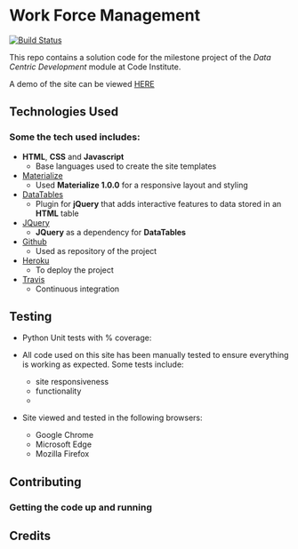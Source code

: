 # Work Force Management

[![Build Status](https://travis-ci.com/josep-pujol/learning_dcd-workforce-management.svg?token=mpvYNnPLPqbCpUvpUExD&branch=master)](https://travis-ci.com/josep-pujol/learning_dcd-workforce-management)

This repo contains a solution code for the milestone project of the *Data Centric Development* module at Code Institute.


A demo of the site can be viewed [HERE](https://dcd-workforce-management.herokuapp.com/)



## Technologies Used

### Some the tech used includes:

- **HTML**, **CSS** and **Javascript**
    - Base languages used to create the site templates
- [Materialize](https://materializecss.com)
    - Used **Materialize 1.0.0** for a responsive layout and styling
- [DataTables](https://datatables.net)
    - Plugin for **jQuery** that adds interactive features to data stored in an **HTML** table
- [JQuery](https://jquery.com)
    - **JQuery** as a dependency for **DataTables**
- [Github](https://github.com)
    - Used as repository of the project 
- [Heroku](https://heroku.com)
    - To deploy the project
- [Travis](https://travis-ci.org/)
    - Continuous integration



## Testing
- Python Unit tests with % coverage:
   
- All code used on this site has been manually tested to ensure everything is working as expected. Some tests include:
    - site responsiveness
    - functionality 
    - 
- Site viewed and tested in the following browsers:
  - Google Chrome
  - Microsoft Edge
  - Mozilla Firefox



## Contributing
 
### Getting the code up and running


## Credits

